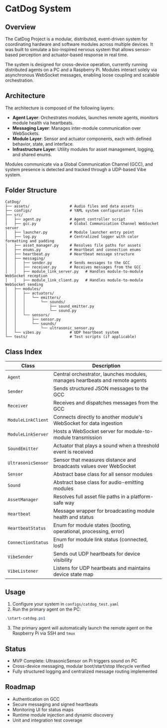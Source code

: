 # CatDog System

## Overview

The CatDog Project is a modular, distributed, event-driven system for coordinating hardware and software modules across multiple devices. It was built to simulate a bio-inspired nervous system that allows sensor-based perception and actuator-based response in real time.

The system is designed for cross-device operation, currently running distributed agents on a PC and a Raspberry Pi. Modules interact solely via asynchronous WebSocket messages, enabling loose coupling and scalable orchestration.

## Architecture

The architecture is composed of the following layers:

- **Agent Layer**: Orchestrates modules, launches remote agents, monitors module health via heartbeats.
- **Messaging Layer**: Manages inter-module communication over WebSockets.
- **Module Layer**: Sensor and actuator components, each with defined behavior, state, and interface.
- **Infrastructure Layer**: Utility modules for asset management, logging, and shared enums.

Modules communicate via a Global Communication Channel (GCC), and system presence is detected and tracked through a UDP-based Vibe system.

## Folder Structure

```
CatDog/
├── assets/                  # Audio files and data assets
├── configs/                 # YAML system configuration files
├── src/
│   ├── agent.py             # Agent controller script
│   ├── gcc.py               # Global Communication Channel WebSocket server
│   ├── launcher.py          # Module launcher entry point
│   ├── log.py               # Centralized logger with color formatting and padding
│   ├── asset_manager.py     # Resolves file paths for assets
│   ├── enums.py             # Heartbeat and connection enums
│   ├── heartbeat.py         # Heartbeat message structure
│   ├── messaging/
│   │   ├── sender.py        # Sends messages to the GCC
│   │   ├── receiver.py      # Receives messages from the GCC
│   │   ├── module_link_server.py   # Handles module-to-module WebSocket reception
│   │   ├── module_link_client.py   # Handles module-to-module WebSocket sending
│   ├── modules/
│   │   ├── actuators/
│   │   │   └── emitters/
│   │   │       └── sounds/
│   │   │           ├── sound_emitter.py
│   │   │           └── sound.py
│   │   └── sensors/
│   │       ├── sensor.py
│   │       └── sounds/
│   │           └── ultrasonic_sensor.py
│   └── vibes.py             # UDP heartbeat system
└── tests/                   # Test scripts (if applicable)
```

## Class Index

| Class                      | Description                                                                 |
|---------------------------|-----------------------------------------------------------------------------|
| `Agent`                   | Central orchestrator, launches modules, manages heartbeats and remote agents |
| `Sender`                  | Sends structured JSON messages to the GCC                                   |
| `Receiver`                | Receives and dispatches messages from the GCC                               |
| `ModuleLinkClient`        | Connects directly to another module's WebSocket for data ingestion          |
| `ModuleLinkServer`        | Hosts a WebSocket server for module-to-module transmission                   |
| `SoundEmitter`            | Actuator that plays a sound when a threshold event is received              |
| `UltrasonicSensor`        | Sensor that measures distance and broadcasts values over WebSocket          |
| `Sensor`                  | Abstract base class for all sensor modules                                  |
| `Sound`                   | Abstract base class for audio-emitting modules                              |
| `AssetManager`            | Resolves full asset file paths in a platform-safe way                       |
| `Heartbeat`               | Message wrapper for broadcasting module health and status                   |
| `HeartbeatStatus`         | Enum for module states (booting, operational, processing, error)            |
| `ConnectionStatus`        | Enum for module link status (connected, lost)                               |
| `VibeSender`              | Sends out UDP heartbeats for device visibility                              |
| `VibeListener`            | Listens for UDP heartbeats and maintains device state map                   |

## Usage

1. Configure your system in `configs/catdog_test.yaml`
2. Run the primary agent on the PC:

```powershell
.\start-catdog.ps1
```

3. The primary agent will automatically launch the remote agent on the Raspberry Pi via SSH and `tmux`

## Status

- MVP Complete: UltrasonicSensor on Pi triggers sound on PC
- Cross-device messaging, modular boot/start/stop lifecycle verified
- Fully structured logging and centralized message routing implemented

## Roadmap

- Authentication on GCC
- Secure messaging and signed heartbeats
- Monitoring UI for status maps
- Runtime module injection and dynamic discovery
- Unit and integration test coverage
